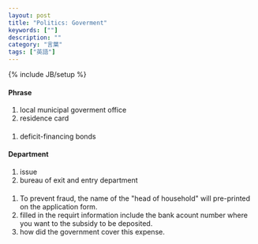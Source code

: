 ```yaml
---
layout: post
title: "Politics: Goverment"
keywords: [""]
description: ""
category: "言葉"
tags: ["英語"]
---
```

{% include JB/setup %}


#### Phrase
1. local municipal goverment office
2. residence card


####
1. deficit-financing bonds

#### Department
1. issue
2. bureau of exit and entry department


####
1. To prevent fraud, the name of the "head of household" will pre-printed on the
application form.
2. filled in the requirt information include the bank acount number where you
   want to the subsidy to be deposited.
3. how did the government cover this expense.
